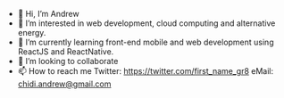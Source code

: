 - 👋 Hi, I’m Andrew
- 👀 I’m interested in web development, cloud computing and alternative energy.
- 🌱 I’m currently learning front-end mobile and web development using ReactJS and ReactNative. 
- 💞️ I’m looking to collaborate
- 📫 How to reach me Twitter: https://twitter.com/first_name_gr8 eMail: chidi.andrew@gmail.com

<!---
drew-chidi/drew-chidi is a ✨ special ✨ repository because its `README.md` (this file) appears on your GitHub profile.
You can click the Preview link to take a look at your changes.
--->
